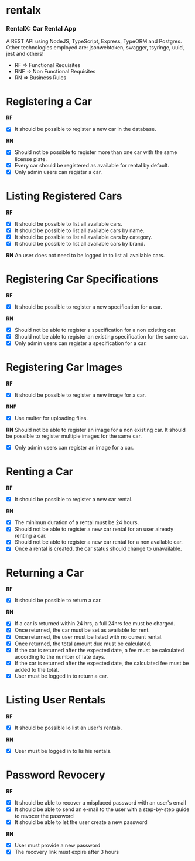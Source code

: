 # rentalx
### RentalX: Car Rental App
A REST API using NodeJS, TypeScript, Express, TypeORM and Postgres.
Other technologies employed are: jsonwebtoken, swagger, tsyringe, uuid, jest and others!

- RF => Functional Requisites
- RNF => Non Functional Requisites
- RN => Business Rules
# Registering a Car
**RF**
- [x] It should be possible to register a new car in the database.

**RN**
- [x] Should not be possible to register more than one car with the same license plate.
- [x] Every car should be registered as available for rental by default.
- [x] Only admin users can register a car.

# Listing Registered Cars
**RF**
- [x] It should be possible to list all available cars.
- [x] It should be possible to list all available cars by name.
- [x] It should be possible to list all available cars by category.
- [x] It should be possible to list all available cars by brand.

**RN**
An user does not need to be logged in to list all available cars.

# Registering Car Specifications
**RF**
- [x] It should be possible to register a new specification for a car.

**RN**
- [x] Should not be able to register a specification for a non existing car.
- [x] Should not be able to register an existing specification for the same car.
- [x] Only admin users can register a specification for a car.

# Registering Car Images
**RF**
- [x] It should be possible to register a new image for a car.

**RNF**
- [x] Use multer for uploading files.

**RN**
Should not be able to register an image for a non existing car.
It should be possible to register multiple images for the same car.
- [x] Only admin users can register an image for a car.

# Renting a Car

**RF**
- [x] It should be possible to register a new car rental.

**RN**
- [x] The minimun duration of a rental must be 24 hours.
- [x] Should not be able to register a new car rental for an user already renting a car.
- [x] Should not be able to register a new car rental for a non available car.
- [x] Once a rental is created, the car status should change to unavailable.

# Returning a Car

**RF**
- [x] It should be possible to return a car.

**RN**
- [x] If a car is returned within 24 hrs, a full 24hrs fee must be charged.
- [x] Once returned, the car must be set as available for rent.
- [x] Once returned, the user must be listed with no current rental.
- [x] Once returned, the total amount due must be calculated.
- [x] If the car is returned after the expected date, a fee must be calculated according to the number of late days.
- [x] If the car is returned after the expected date, the calculated fee must be added to the total.
- [x] User must be logged in to return a car.

# Listing User Rentals

**RF**
- [x] It should be possible lo list an user's rentals.

**RN**
- [x] User must be logged in to lis his rentals.

# Password Revocery

**RF**
- [x] It should be able to recover a misplaced password with an user's email
- [x] It should be able to send an e-mail to the user with a step-by-step guide to revocer the password
- [x] It should be able to let the user create a new password

**RN**
- [x] User must provide a new password
- [x] The recovery link must expire after 3 hours
